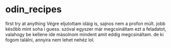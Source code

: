 # odin_recipes
first try at anything
Végre eljutottam idáig is, sajnos nem a profon múlt. jobb később mint soha i guess. szóval egyszer már megcsináltam ezt a feladatot, valahogy be kellene ide másolnom mindent amit eddig megcsináltam. de ki fogom találni, annyira nem lehet nehéz lol.